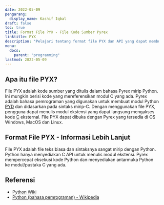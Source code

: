 ```yaml
---
date: 2022-05-09
pengarang:
  display_name: Kashif Iqbal
draft: false
toc: true
title: Format File PYX - File Kode Sumber Pyrex
linktitle: PYX
description: "Pelajari tentang format file PYX dan API yang dapat membuat dan membuka file PYX."
menu:
  docs:
    parent: "programming"
lastmod: 2022-05-09
---
```


## Apa itu file PYX?

File PYX adalah kode sumber yang ditulis dalam bahasa Pyrex mirip Python. Ini mungkin berisi kode yang mereferensikan modul C yang ada. Pyrex adalah bahasa pemrograman yang digunakan untuk membuat modul Python [PYD](/id/programming/pyd/) dan didasarkan pada sintaks mirip-C. Dengan menggunakan file PYX, pengguna dapat menulis modul ekstensi yang dapat langsung mengakses kode [C](/id/programming/c/) eksternal.
File PYX dapat dibuka dengan Pyrex yang tersedia di OS Windows, MacOS dan Linux.

## Format File PYX - Informasi Lebih Lanjut

File PYX adalah file teks biasa dan sintaksnya sangat mirip dengan Python. Python hanya menyediakan C API untuk menulis modul ekstensi. Pyrex mempercepat eksekusi kode Python dan menyediakan antarmuka Python ke modul/pustaka C yang ada.

## Referensi

* [Python Wiki](https://wiki.python.org/moin/Pyrex)
* [Python (bahasa pemrograman) - Wikipedia](https://en.wikipedia.org/wiki/Python_(programming_language))


